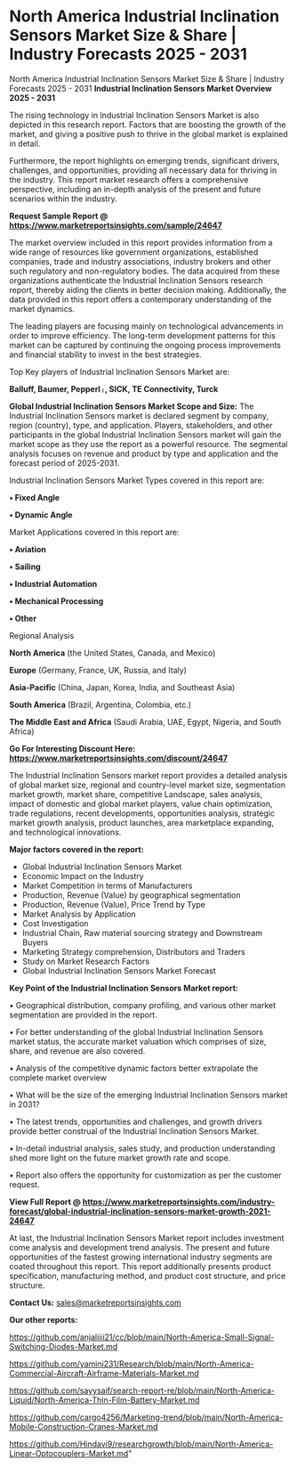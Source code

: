 # North America Industrial Inclination Sensors Market Size & Share | Industry Forecasts 2025 - 2031
North America Industrial Inclination Sensors Market Size & Share | Industry Forecasts 2025 - 2031
<Strong> Industrial Inclination Sensors Market Overview 2025 - 2031</strong>

The rising technology in Industrial Inclination Sensors Market is also depicted in this research report. Factors that are boosting the growth of the market, and giving a positive push to thrive in the global market is explained in detail.

Furthermore, the report highlights on emerging trends, significant drivers, challenges, and opportunities, providing all necessary data for thriving in the industry. This report market research offers a comprehensive perspective, including an in-depth analysis of the present and future scenarios within the industry.

<strong>Request Sample Report @ <a href=https://www.marketreportsinsights.com/sample/24647>https://www.marketreportsinsights.com/sample/24647</a></strong>

The market overview included in this report provides information from a wide range of resources like government organizations, established companies, trade and industry associations, industry brokers and other such regulatory and non-regulatory bodies. The data acquired from these organizations authenticate the Industrial Inclination Sensors research report, thereby aiding the clients in better decision making. Additionally, the data provided in this report offers a contemporary understanding of the market dynamics.

The leading players are focusing mainly on technological advancements in order to improve efficiency. The long-term development patterns for this market can be captured by continuing the ongoing process improvements and financial stability to invest in the best strategies.

Top Key players of Industrial Inclination Sensors Market are:

<strong>Balluff, Baumer, Pepperlᛧ, SICK, TE Connectivity, Turck</strong>

<strong><b>Global Industrial Inclination Sensors Market Scope and Size:</b></strong>
The Industrial Inclination Sensors market is declared segment by company, region (country), type, and application. Players, stakeholders, and other participants in the global Industrial Inclination Sensors market will gain the market scope as they use the report as a powerful resource. The segmental analysis focuses on revenue and product by type and application and the forecast period of 2025-2031.

Industrial Inclination Sensors Market Types covered in this report are:

<strong>• Fixed Angle

• Dynamic Angle</strong>

Market Applications covered in this report are:

<strong>• Aviation

• Sailing

• Industrial Automation

• Mechanical Processing

• Other</strong> 

Regional Analysis

<strong>North America</strong> (the United States, Canada, and Mexico)

<strong>Europe</strong> (Germany, France, UK, Russia, and Italy)

<strong>Asia-Pacific</strong> (China, Japan, Korea, India, and Southeast Asia)

<strong>South America</strong> (Brazil, Argentina, Colombia, etc.)

<strong>The Middle East and Africa</strong> (Saudi Arabia, UAE, Egypt, Nigeria, and South Africa)

<strong>Go For Interesting Discount Here: <a href=https://www.marketreportsinsights.com/discount/24647>https://www.marketreportsinsights.com/discount/24647</a></strong>

The Industrial Inclination Sensors market report provides a detailed analysis of global market size, regional and country-level market size, segmentation market growth, market share, competitive Landscape, sales analysis, impact of domestic and global market players, value chain optimization, trade regulations, recent developments, opportunities analysis, strategic market growth analysis, product launches, area marketplace expanding, and technological innovations.

<strong><b>Major factors covered in the report:</b></strong>
<ul>
  <li>Global Industrial Inclination Sensors Market </li>
  <li>Economic Impact on the Industry</li>
  <li>Market Competition in terms of Manufacturers</li>
  <li>Production, Revenue (Value) by geographical segmentation</li>
  <li>Production, Revenue (Value), Price Trend by Type</li>
  <li>Market Analysis by Application</li>
  <li>Cost Investigation</li>
  <li>Industrial Chain, Raw material sourcing strategy and Downstream Buyers</li>
  <li>Marketing Strategy comprehension, Distributors and Traders</li>
  <li>Study on Market Research Factors</li>
  <li>Global Industrial Inclination Sensors Market Forecast</li>
</ul>

<strong><b>Key Point of the Industrial Inclination Sensors Market report:</b></strong>

• Geographical distribution, company profiling, and various other market segmentation are provided in the report.

• For better understanding of the global Industrial Inclination Sensors market status, the accurate market valuation which comprises of size, share, and revenue are also covered.

• Analysis of the competitive dynamic factors better extrapolate the complete market overview

• What will be the size of the emerging Industrial Inclination Sensors market in 2031?

• The latest trends, opportunities and challenges, and growth drivers provide better construal of the Industrial Inclination Sensors Market.

• In-detail industrial analysis, sales study, and production understanding shed more light on the future market growth rate and scope.

• Report also offers the opportunity for customization as per the customer request.

<strong><b>View Full Report @ <a href=https://www.marketreportsinsights.com/industry-forecast/global-industrial-inclination-sensors-market-growth-2021-24647>https://www.marketreportsinsights.com/industry-forecast/global-industrial-inclination-sensors-market-growth-2021-24647</a></b></strong>


At last, the Industrial Inclination Sensors Market report includes investment come analysis and development trend analysis. The present and future opportunities of the fastest growing international industry segments are coated throughout this report. This report additionally presents product specification, manufacturing method, and product cost structure, and price structure.

<strong>Contact Us:</strong>
sales@marketreportsinsights.com

<strong>Our other reports:</strong>

<a href=https://github.com/anjaliiii21/cc/blob/main/North-America-Small-Signal-Switching-Diodes-Market.md>https://github.com/anjaliiii21/cc/blob/main/North-America-Small-Signal-Switching-Diodes-Market.md</a>

<a href=https://github.com/yamini231/Research/blob/main/North-America-Commercial-Aircraft-Airframe-Materials-Market.md>https://github.com/yamini231/Research/blob/main/North-America-Commercial-Aircraft-Airframe-Materials-Market.md</a>

<a href=https://github.com/sayysaif/search-report-re/blob/main/North-America-Liquid/North-America-Thin-Film-Battery-Market.md>https://github.com/sayysaif/search-report-re/blob/main/North-America-Liquid/North-America-Thin-Film-Battery-Market.md</a>

<a href=https://github.com/cargo4256/Marketing-trend/blob/main/North-America-Mobile-Construction-Cranes-Market.md>https://github.com/cargo4256/Marketing-trend/blob/main/North-America-Mobile-Construction-Cranes-Market.md</a>

<a href=https://github.com/Hindavi9/researchgrowth/blob/main/North-America-Linear-Optocouplers-Market.md>https://github.com/Hindavi9/researchgrowth/blob/main/North-America-Linear-Optocouplers-Market.md</a>"

